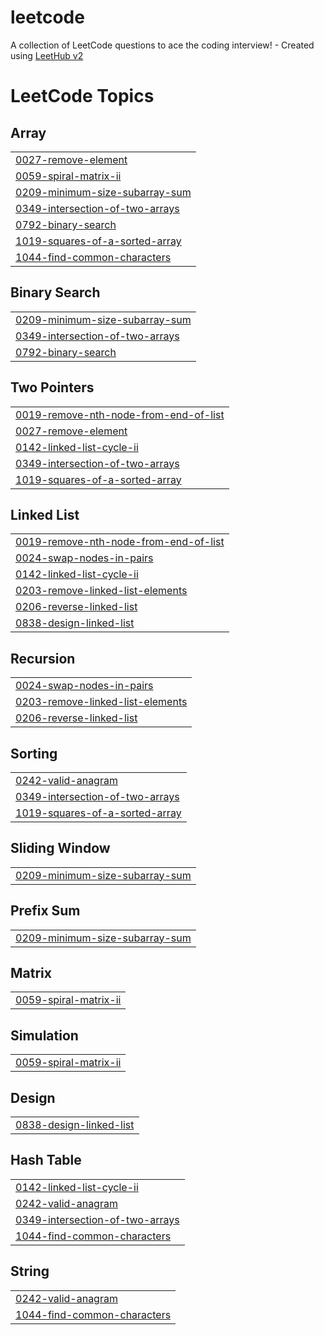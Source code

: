 # leetcode
A collection of LeetCode questions to ace the coding interview! - Created using [LeetHub v2](https://github.com/arunbhardwaj/LeetHub-2.0)

<!---LeetCode Topics Start-->
# LeetCode Topics
## Array
|  |
| ------- |
| [0027-remove-element](https://github.com/YuricaXu/leetcode/tree/master/0027-remove-element) |
| [0059-spiral-matrix-ii](https://github.com/YuricaXu/leetcode/tree/master/0059-spiral-matrix-ii) |
| [0209-minimum-size-subarray-sum](https://github.com/YuricaXu/leetcode/tree/master/0209-minimum-size-subarray-sum) |
| [0349-intersection-of-two-arrays](https://github.com/YuricaXu/leetcode/tree/master/0349-intersection-of-two-arrays) |
| [0792-binary-search](https://github.com/YuricaXu/leetcode/tree/master/0792-binary-search) |
| [1019-squares-of-a-sorted-array](https://github.com/YuricaXu/leetcode/tree/master/1019-squares-of-a-sorted-array) |
| [1044-find-common-characters](https://github.com/YuricaXu/leetcode/tree/master/1044-find-common-characters) |
## Binary Search
|  |
| ------- |
| [0209-minimum-size-subarray-sum](https://github.com/YuricaXu/leetcode/tree/master/0209-minimum-size-subarray-sum) |
| [0349-intersection-of-two-arrays](https://github.com/YuricaXu/leetcode/tree/master/0349-intersection-of-two-arrays) |
| [0792-binary-search](https://github.com/YuricaXu/leetcode/tree/master/0792-binary-search) |
## Two Pointers
|  |
| ------- |
| [0019-remove-nth-node-from-end-of-list](https://github.com/YuricaXu/leetcode/tree/master/0019-remove-nth-node-from-end-of-list) |
| [0027-remove-element](https://github.com/YuricaXu/leetcode/tree/master/0027-remove-element) |
| [0142-linked-list-cycle-ii](https://github.com/YuricaXu/leetcode/tree/master/0142-linked-list-cycle-ii) |
| [0349-intersection-of-two-arrays](https://github.com/YuricaXu/leetcode/tree/master/0349-intersection-of-two-arrays) |
| [1019-squares-of-a-sorted-array](https://github.com/YuricaXu/leetcode/tree/master/1019-squares-of-a-sorted-array) |
## Linked List
|  |
| ------- |
| [0019-remove-nth-node-from-end-of-list](https://github.com/YuricaXu/leetcode/tree/master/0019-remove-nth-node-from-end-of-list) |
| [0024-swap-nodes-in-pairs](https://github.com/YuricaXu/leetcode/tree/master/0024-swap-nodes-in-pairs) |
| [0142-linked-list-cycle-ii](https://github.com/YuricaXu/leetcode/tree/master/0142-linked-list-cycle-ii) |
| [0203-remove-linked-list-elements](https://github.com/YuricaXu/leetcode/tree/master/0203-remove-linked-list-elements) |
| [0206-reverse-linked-list](https://github.com/YuricaXu/leetcode/tree/master/0206-reverse-linked-list) |
| [0838-design-linked-list](https://github.com/YuricaXu/leetcode/tree/master/0838-design-linked-list) |
## Recursion
|  |
| ------- |
| [0024-swap-nodes-in-pairs](https://github.com/YuricaXu/leetcode/tree/master/0024-swap-nodes-in-pairs) |
| [0203-remove-linked-list-elements](https://github.com/YuricaXu/leetcode/tree/master/0203-remove-linked-list-elements) |
| [0206-reverse-linked-list](https://github.com/YuricaXu/leetcode/tree/master/0206-reverse-linked-list) |
## Sorting
|  |
| ------- |
| [0242-valid-anagram](https://github.com/YuricaXu/leetcode/tree/master/0242-valid-anagram) |
| [0349-intersection-of-two-arrays](https://github.com/YuricaXu/leetcode/tree/master/0349-intersection-of-two-arrays) |
| [1019-squares-of-a-sorted-array](https://github.com/YuricaXu/leetcode/tree/master/1019-squares-of-a-sorted-array) |
## Sliding Window
|  |
| ------- |
| [0209-minimum-size-subarray-sum](https://github.com/YuricaXu/leetcode/tree/master/0209-minimum-size-subarray-sum) |
## Prefix Sum
|  |
| ------- |
| [0209-minimum-size-subarray-sum](https://github.com/YuricaXu/leetcode/tree/master/0209-minimum-size-subarray-sum) |
## Matrix
|  |
| ------- |
| [0059-spiral-matrix-ii](https://github.com/YuricaXu/leetcode/tree/master/0059-spiral-matrix-ii) |
## Simulation
|  |
| ------- |
| [0059-spiral-matrix-ii](https://github.com/YuricaXu/leetcode/tree/master/0059-spiral-matrix-ii) |
## Design
|  |
| ------- |
| [0838-design-linked-list](https://github.com/YuricaXu/leetcode/tree/master/0838-design-linked-list) |
## Hash Table
|  |
| ------- |
| [0142-linked-list-cycle-ii](https://github.com/YuricaXu/leetcode/tree/master/0142-linked-list-cycle-ii) |
| [0242-valid-anagram](https://github.com/YuricaXu/leetcode/tree/master/0242-valid-anagram) |
| [0349-intersection-of-two-arrays](https://github.com/YuricaXu/leetcode/tree/master/0349-intersection-of-two-arrays) |
| [1044-find-common-characters](https://github.com/YuricaXu/leetcode/tree/master/1044-find-common-characters) |
## String
|  |
| ------- |
| [0242-valid-anagram](https://github.com/YuricaXu/leetcode/tree/master/0242-valid-anagram) |
| [1044-find-common-characters](https://github.com/YuricaXu/leetcode/tree/master/1044-find-common-characters) |
<!---LeetCode Topics End-->